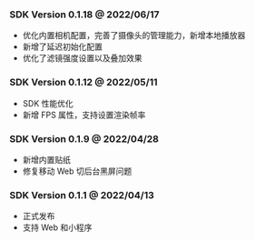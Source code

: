 ### SDK Version 0.1.18 @ 2022/06/17
- 优化内置相机配置，完善了摄像头的管理能力，新增本地播放器
- 新增了延迟初始化配置
- 优化了滤镜强度设置以及叠加效果

### SDK Version 0.1.12 @ 2022/05/11
- SDK 性能优化
- 新增 FPS 属性，支持设置渲染帧率

### SDK Version 0.1.9 @ 2022/04/28
- 新增内置贴纸
- 修复移动 Web 切后台黑屏问题

### SDK Version 0.1.1 @ 2022/04/13
- 正式发布
- 支持 Web 和小程序
